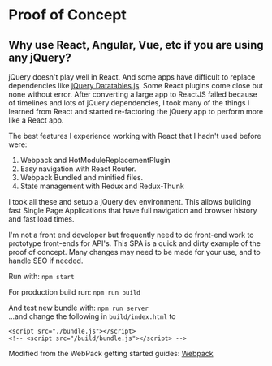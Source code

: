# Proof of Concept

Why use React, Angular, Vue, etc if you are using any jQuery?
----
jQuery doesn't play well in React. And some apps have difficult to replace dependencies like [jQuery Datatables.js](https://datatables.net/). Some React plugins come close but none without error. After converting a large app to ReactJS failed because of timelines and lots of jQuery dependencies, I took many of the things I learned from React and started re-factoring the jQuery app to perform more like a React app.

The best features I experience working with React that I hadn't used before were:

1. Webpack and HotModuleReplacementPlugin
2. Easy navigation with React Router.
3. Webpack Bundled and minified files.
4. State management with Redux and Redux-Thunk

I took all these and setup a jQuery dev environment. This allows building fast Single Page Applications that have full navigation and browser history and fast load times. 

I'm not a front end developer but frequently need to do front-end work to prototype front-ends for API's. This SPA is a quick and dirty example of the proof of concept. Many changes may need to be made for your use, and to handle SEO if needed. 


Run with: `npm start`


For production build run: `npm run build`  

And test new bundle with: `npm run server`  
...and change the following in `build/index.html` to   

    <script src="./bundle.js"></script>  
    <!-- <script src="/build/bundle.js"></script> -->


Modified from the WebPack getting started guides:
[Webpack](https://webpack.js.org/guides/getting-started)